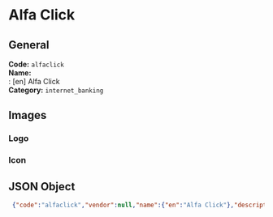 # Alfa Click 
## General 
**Code:** `alfaclick`  
**Name:**  
:	[en] Alfa Click  
**Category:** `internet_banking`  
## Images 
### Logo 
### Icon 
## JSON Object 
```json
 {"code":"alfaclick","vendor":null,"name":{"en":"Alfa Click"},"description":null,"countries":null,"category":"internet_banking"}```  
